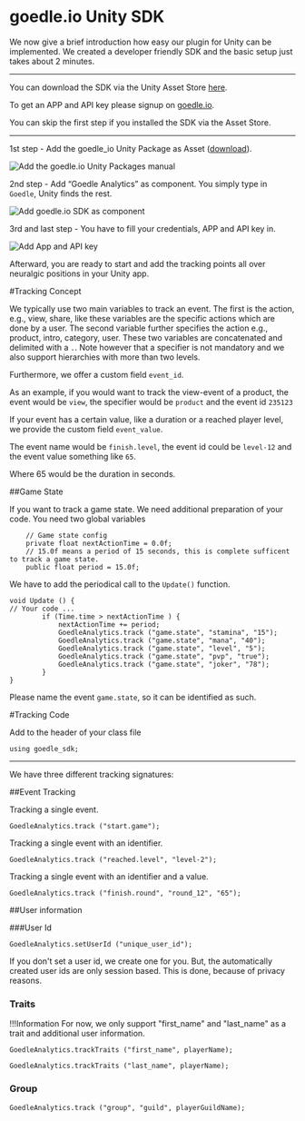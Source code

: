 # goedle.io Unity SDK

We now give a brief introduction how easy our plugin for Unity can be implemented. We created a developer friendly SDK and the basic setup just takes about 2 minutes.

---

You can download the SDK via the Unity Asset Store [here](http://u3d.as/RXw).

To get an APP and API key please signup on [goedle.io](http://www.goedle.io).

You can skip the first step if you installed the SDK via the Asset Store.

---

1st step - Add the goedle_io Unity Package as Asset ([download](http://www.goedle.io/unity/goedle_io_sdk.unitypackage)).

![Add the goedle.io Unity Packages manual](http://www.goedle.io/unity/1-goedle_add_asset.png "Add the goedle.io Unity Packages manual")


2nd step - Add “Goedle Analytics” as component. You simply type in `Goedle`, Unity finds the rest. 

![Add goedle.io SDK as component](http://www.goedle.io/unity/2-goedle_add_component.png "Add goedle.io SDK as component")


3rd and last step - You have to fill your credentials, APP and API key in.

![Add App and API key](http://www.goedle.io/unity/3-goedle_credentials.png "Add APP and API key")


Afterward, you are ready to start and add the tracking points all over neuralgic positions in your Unity app.

#Tracking Concept

We typically use two main variables to track an event. The first is the action, e.g., view, share, like these variables are the specific actions which are done by a user. The second variable further specifies the action e.g., product, intro, category, user. These two variables are concatenated and delimited with a `.`. Note however that a specifier is not mandatory and we also support hierarchies with more than two levels.

Furthermore, we offer a custom field `event_id`.

As an example, if you would want to track the view-event of a product, the event would be `view`, the specifier would be `product` and the event id `235123`

If your event has a certain value, like a duration or a reached player level, we provide the custom field `event_value`.

The event name would be `finish.level`, the event id could be `level-12` and the event value something like `65`.

Where 65 would be the duration in seconds.


##Game State

If you want to track a game state. We need additional preparation of your code.
You need two global variables
```
    // Game state config
    private float nextActionTime = 0.0f;
    // 15.0f means a period of 15 seconds, this is complete sufficent to track a game state.
    public float period = 15.0f;
```
We have to add the periodical call to the `Update()` function.

```
void Update () {
// Your code ...
        if (Time.time > nextActionTime ) {
            nextActionTime += period;
            GoedleAnalytics.track ("game.state", "stamina", "15");
            GoedleAnalytics.track ("game.state", "mana", "40");
            GoedleAnalytics.track ("game.state", "level", "5");
            GoedleAnalytics.track ("game.state", "pvp", "true");
            GoedleAnalytics.track ("game.state", "joker", "78");
        }
}
```

Please name the event `game.state`, so it can be identified as such.

#Tracking Code

Add to the header of your class file 

```
using goedle_sdk;
```
---
We have three different tracking signatures:

##Event Tracking

Tracking a single event.

```
GoedleAnalytics.track ("start.game");
```


Tracking a single event with an identifier.

```
GoedleAnalytics.track ("reached.level", "level-2");
```


Tracking a single event with an identifier and a value.

```
GoedleAnalytics.track ("finish.round", "round_12", "65");
```

##User information

###User Id

```
GoedleAnalytics.setUserId ("unique_user_id");
```

If you don't set a user id, we create one for you. But, the automatically created user ids are only session based. This is done, because of privacy reasons.

### Traits

!!!Information For now, we only support "first_name" and "last_name" as a trait and additional user information.

```
GoedleAnalytics.trackTraits ("first_name", playerName);
```

```
GoedleAnalytics.trackTraits ("last_name", playerName);
```


### Group

```
GoedleAnalytics.track ("group", "guild", playerGuildName);
```